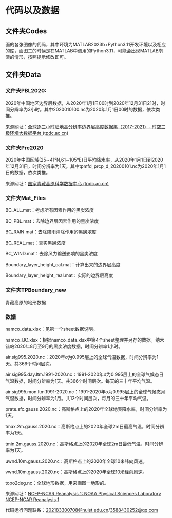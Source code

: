 # 代码以及数据

## 文件夹Codes

画的各张图像的代码，其中环境为MATLAB2023b+Python3.11开发环境以及相应的库，画图二的时候是在MATLAB中调用的Python3.11，可能会出现MATLAB崩溃的情形，按照提示修改即可。

## 文件夹Data

### 文件夹PBL2020:

2020年中国地区边界层数据，从2020年1月1日00时到2020年12月31日21时，时间分辨率为3小时。其中2020010100.nc为2020年1月1日00时的数据，依次类推。

来源网址：[全球逐三小时陆地高分辨率边界层高度数据集（2017-2021）- 时空三极环境大数据平台 (tpdc.ac.cn)](https://poles.tpdc.ac.cn/zh-hans/data/311e650c-4da1-4a8e-8d2d-91a268ceed78/?q=)

### 文件夹Pre2020

2020年中国区域(25$\sim$41°N,61$\sim$105°E)日平均降水率，从2020年1月1日到2020年12月31日，时间分辨率为1天。其中tpmfd_prcp_d_20200101.nc为2020年1月1日的数据，依次类推。

来源网址：[国家青藏高原科学数据中心 (tpdc.ac.cn)](https://data.tpdc.ac.cn/zh-hans/data/e45be858-bcb2-4fea-bd10-5c2662cb34a5)

### 文件夹Mat_Files

BC_ALL.mat：考虑所有因素作用的黑炭浓度

BC_PBL.mat：去除边界层因素作用的黑炭浓度

BC_RAIN.mat：去除降雨清除作用的黑炭浓度

BC_REAL.mat：真实黑炭浓度

BC_WIND.mat：去除风力输送影响的黑炭浓度

Boundary_layer_height_cal.mat：计算出来的边界层高度

Boundary_layer_height_real.mat：实际的边界层高度

### 文件夹TPBoundary_new

青藏高原的地形数据

### 数据

namco_data.xlsx：见第一个sheet数据说明。

namco_BC.xlsx：根据namco_data.xlsx中第4个sheet整理并另存的数据。纳木错站2020年8月至9月的黑炭浓度数据，时间分辨率1小时。

air.sig995.2020.nc：2020年$\sigma$为0.995层上的全球气温数据，时间分辨率为1天。共366个时间层次。

air.sig995.day.ltm.1991-2020.nc：1991-2020年$\sigma$为0.995层上的全球气候态日气温数据，时间分辨率为1天。共366个时间层次。每天的三十年平均气温。

air.sig995.mon.ltm.1991-2020.nc：1991-2020年$\sigma$为0.995层上的全球气候态月气温数据，时间分辨率为1月。共12个时间层次，每月的三十年平均气温。

prate.sfc.gauss.2020.nc：高斯格点上的2020年全球地表降水率，时间分辨率为1天。

tmax.2m.gauss.2020.nc：高斯格点上的2020年全球2m日最高气温，时间分辨率为1天。

tmin.2m.gauss.2020.nc：高斯格点上的2020年全球2m日最低气温，时间分辨率为1天。

uwnd.10m.gauss.2020.nc：高斯格点上的2020年全球10米纬向风速。

vwnd.10m.gauss.2020.nc：高斯格点上的2020年全球10米经向风速。

topo2deg.nc：全球地形数据，用来画图一地形的。

来源网址：[NCEP-NCAR Reanalysis 1: NOAA Physical Sciences Laboratory NCEP-NCAR Reanalysis 1](https://psl.noaa.gov/data/gridded/data.ncep.reanalysis.html)

代码运行问题联系：202183300708@nuist.edu.cn/3588430252@qq.com



